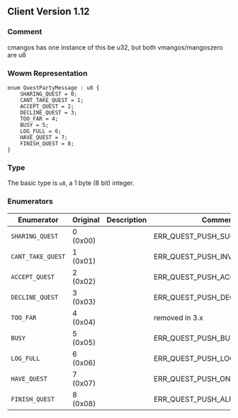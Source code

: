 ## Client Version 1.12

### Comment

cmangos has one instance of this be u32, but both vmangos/mangoszero are u8

### Wowm Representation
```rust,ignore
enum QuestPartyMessage : u8 {
    SHARING_QUEST = 0;    
    CANT_TAKE_QUEST = 1;    
    ACCEPT_QUEST = 2;    
    DECLINE_QUEST = 3;    
    TOO_FAR = 4;    
    BUSY = 5;    
    LOG_FULL = 6;    
    HAVE_QUEST = 7;    
    FINISH_QUEST = 8;    
}
```
### Type
The basic type is `u8`, a 1 byte (8 bit) integer.
### Enumerators
| Enumerator | Original  | Description | Comment |
| --------- | -------- | ----------- | ------- |
| `SHARING_QUEST` | 0 (0x00) |  | ERR_QUEST_PUSH_SUCCESS_S |
| `CANT_TAKE_QUEST` | 1 (0x01) |  | ERR_QUEST_PUSH_INVALID_S |
| `ACCEPT_QUEST` | 2 (0x02) |  | ERR_QUEST_PUSH_ACCEPTED_S |
| `DECLINE_QUEST` | 3 (0x03) |  | ERR_QUEST_PUSH_DECLINED_S |
| `TOO_FAR` | 4 (0x04) |  | removed in 3.x |
| `BUSY` | 5 (0x05) |  | ERR_QUEST_PUSH_BUSY_S |
| `LOG_FULL` | 6 (0x06) |  | ERR_QUEST_PUSH_LOG_FULL_S |
| `HAVE_QUEST` | 7 (0x07) |  | ERR_QUEST_PUSH_ONQUEST_S |
| `FINISH_QUEST` | 8 (0x08) |  | ERR_QUEST_PUSH_ALREADY_DONE_S |
